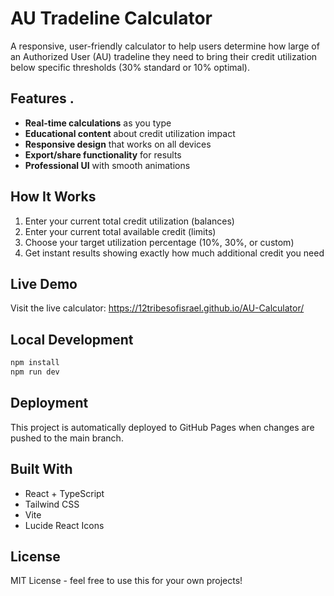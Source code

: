 # AU Tradeline Calculator

A responsive, user-friendly calculator to help users determine how large of an Authorized User (AU) tradeline they need to bring their credit utilization below specific thresholds (30% standard or 10% optimal).

## Features . 

- **Real-time calculations** as you type
- **Educational content** about credit utilization impact
- **Responsive design** that works on all devices
- **Export/share functionality** for results
- **Professional UI** with smooth animations

## How It Works

1. Enter your current total credit utilization (balances)
2. Enter your current total available credit (limits)
3. Choose your target utilization percentage (10%, 30%, or custom)
4. Get instant results showing exactly how much additional credit you need

## Live Demo

Visit the live calculator: https://12tribesofisrael.github.io/AU-Calculator/

## Local Development

```bash
npm install
npm run dev
```

## Deployment

This project is automatically deployed to GitHub Pages when changes are pushed to the main branch.

## Built With

- React + TypeScript
- Tailwind CSS
- Vite
- Lucide React Icons

## License

MIT License - feel free to use this for your own projects!
